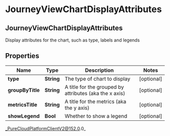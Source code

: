 # JourneyViewChartDisplayAttributes

## JourneyViewChartDisplayAttributes
Display attributes for the chart, such as type, labels and legends

## Properties

|Name | Type | Description | Notes|
|------------ | ------------- | ------------- | -------------|
| **type** | **String** | The type of chart to display | [optional] |
| **groupByTitle** | **String** | A title for the grouped by attributes (aka the x axis) | [optional] |
| **metricsTitle** | **String** | A title for the metrics (aka the y axis) | [optional] |
| **showLegend** | **Bool** | Whether to show a legend | [optional] |



_PureCloudPlatformClientV2@152.0.0_
